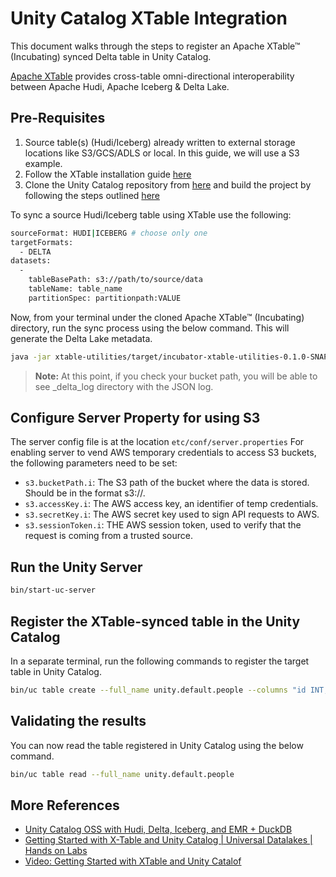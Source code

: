 # Unity Catalog XTable Integration

This document walks through the steps to register an Apache XTable™ (Incubating) synced Delta table in Unity Catalog.

[Apache XTable](https://xtable.apache.org) provides cross-table omni-directional interoperability between Apache Hudi, Apache Iceberg & Delta Lake.

## Pre-Requisites

1. Source table(s) (Hudi/Iceberg) already written to external storage locations like S3/GCS/ADLS or local. In this guide, we will use a S3 example. 
2. Follow the XTable installation guide [here](https://xtable.apache.org/docs/setup)
3. Clone the Unity Catalog repository from [here](https://github.com/unitycatalog/unitycatalog) and build the project by following the steps outlined [here](https://github.com/unitycatalog/unitycatalog?tab=readme-ov-file#prerequisites)


To sync a source Hudi/Iceberg table using XTable use the following:

```sh
sourceFormat: HUDI|ICEBERG # choose only one
targetFormats:
  - DELTA
datasets:
  -
    tableBasePath: s3://path/to/source/data
    tableName: table_name
    partitionSpec: partitionpath:VALUE 
```

Now, from your terminal under the cloned Apache XTable™ (Incubating) directory, run the sync process using the below command. This will generate the Delta Lake metadata.

```sh
java -jar xtable-utilities/target/incubator-xtable-utilities-0.1.0-SNAPSHOT-bundled.jar --datasetConfig my_config.yaml
```

> **Note:** At this point, if you check your bucket path, you will be able to see _delta_log directory with the JSON log.


## Configure Server Property for using S3
The server config file is at the location `etc/conf/server.properties`
For enabling server to vend AWS temporary credentials to access S3 buckets, the following parameters need to be set:

- `s3.bucketPath.i`: The S3 path of the bucket where the data is stored. Should be in the format s3://<bucket-name>.
- `s3.accessKey.i`: The AWS access key, an identifier of temp credentials.
- `s3.secretKey.i`: The AWS secret key used to sign API requests to AWS.
- `s3.sessionToken.i`: THE AWS session token, used to verify that the request is coming from a trusted source.


## Run the Unity Server

```sh
bin/start-uc-server
```


## Register the XTable-synced table in the Unity Catalog
In a separate terminal, run the following commands to register the target table in Unity Catalog.

```sh
bin/uc table create --full_name unity.default.people --columns "id INT, name STRING, age INT, city STRING, create_ts STRING" --storage_location s3://path/to/source/data
```

## Validating the results
You can now read the table registered in Unity Catalog using the below command.

```sh
bin/uc table read --full_name unity.default.people
```

## More References
- [Unity Catalog OSS with Hudi, Delta, Iceberg, and EMR + DuckDB](https://medium.com/@kywe665/unity-catalog-oss-with-hudi-delta-iceberg-and-emr-duckdb-710ab8f8a7dc)
- [Getting Started with X-Table and Unity Catalog | Universal Datalakes | Hands on Labs](https://www.linkedin.com/pulse/getting-started-x-table-unity-catalog-universal-datalakes-soumil-shah-l3rpe/?trackingId=LfVbu4PjS5awh%2FRkjfeViA%3D%3D)
- [Video: Getting Started with XTable and Unity Catalof](https://www.youtube.com/watch?v=1SKQRrenBj4&t=3s)
